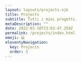 ```yaml
---
layout: layouts/projects.njk
title: Projects
subtitle: Tutti i miei progetti.
metaDescription: ""
date: 2022-03-10T23:03:47.259Z
permalink: /projects/index.html
emoji: 💻
eleventyNavigation:
  key: Projects
  order: 3
---
```

